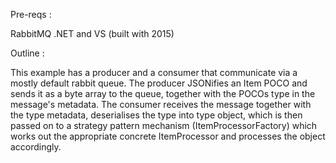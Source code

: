 Pre-reqs :

RabbitMQ
.NET and VS (built with 2015)

Outline :

This example has a producer and a consumer that communicate via a mostly default rabbit queue.
The producer JSONifies an Item POCO and sends it as a byte array to the queue, together with the POCOs type in the message's metadata.
The consumer receives the message together with the type metadata, deserialises the type into type object, which is then passed on to a strategy pattern mechanism (ItemProcessorFactory) which works out the appropriate concrete ItemProcessor and processes the object accordingly.
